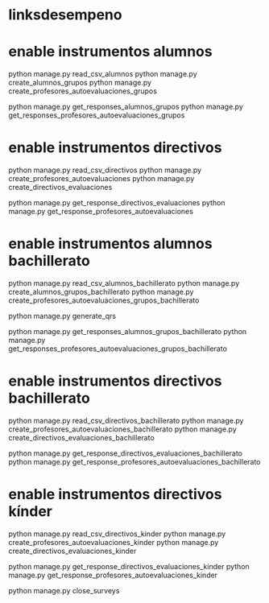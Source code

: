 # linksdesempeno

# enable instrumentos alumnos
python manage.py read_csv_alumnos
python manage.py create_alumnos_grupos
python manage.py create_profesores_autoevaluaciones_grupos

python manage.py get_responses_alumnos_grupos
python manage.py get_responses_profesores_autoevaluaciones_grupos

# enable instrumentos directivos
python manage.py read_csv_directivos
python manage.py create_profesores_autoevaluaciones
python manage.py create_directivos_evaluaciones

python manage.py get_response_directivos_evaluaciones
python manage.py get_response_profesores_autoevaluaciones

# enable instrumentos alumnos bachillerato
python manage.py read_csv_alumnos_bachillerato
python manage.py create_alumnos_grupos_bachillerato
python manage.py create_profesores_autoevaluaciones_grupos_bachillerato

python manage.py generate_qrs

python manage.py get_responses_alumnos_grupos_bachillerato
python manage.py get_responses_profesores_autoevaluaciones_grupos_bachillerato

# enable instrumentos directivos bachillerato
python manage.py read_csv_directivos_bachillerato
python manage.py create_profesores_autoevaluaciones_bachillerato
python manage.py create_directivos_evaluaciones_bachillerato

python manage.py get_response_directivos_evaluaciones_bachillerato
python manage.py get_response_profesores_autoevaluaciones_bachillerato

# enable instrumentos directivos kínder
python manage.py read_csv_directivos_kinder
python manage.py create_profesores_autoevaluaciones_kinder
python manage.py create_directivos_evaluaciones_kinder

python manage.py get_response_directivos_evaluaciones_kinder
python manage.py get_response_profesores_autoevaluaciones_kinder

python manage.py close_surveys